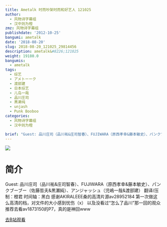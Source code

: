 ```yaml
---
title: Ametalk 时而吵架时而和好艺人 121025
author:
  - 风物诗字幕组
  - 汉中则为橙
zmz: 风物诗字幕组
publishdate: '2012-10-25'
bangumi: ametalk
date: '2018-08-20'
slug: 2018-08-20_121025_29814456
description: ametalk&#8226;121025
weight: 19180.0
bangumis:
  - ametalk
tags:
  - 综艺
  - アメトーーク
  - 渡部建
  - 日本综艺
  - 儿岛一哉
  - 品川庄司
  - 黑濑纯
  - unjash
  - Punk Booboo
categories:
  - 风物诗字幕组
  - 汉中则为橙

brief: "Guest: 品川庄司（品川祐&庄司智春）、FUJIWARA（原西孝幸&藤本敏史）、パンクブーブー（佐藤哲夫&黒瀬純）、アンジャッシュ（児嶋一哉&渡部建） 翻译/压制：橙君 时间轴：黑白 感谢AKIRALEEE桑的高清片源av28952184 第一次做这么高清的档，对文件的大小感到忧伤（x） 以及没看过“怎么了品川”那一回的观众推荐去看av1873150的P7，真的是神回www"
---
```

![](https://i.imgur.com/LPoV2tM.jpg)
# 简介  
Guest: 品川庄司（品川祐&庄司智春）、FUJIWARA（原西孝幸&藤本敏史）、パンクブーブー（佐藤哲夫&黒瀬純）、アンジャッシュ（児嶋一哉&渡部建）
翻译/压制：橙君 时间轴：黑白
感谢AKIRALEEE桑的高清片源av28952184 第一次做这么高清的档，对文件的大小感到忧伤（x）
以及没看过“怎么了品川”那一回的观众推荐去看av1873150的P7，真的是神回www  

[去B站观看](https://www.bilibili.com/video/av29814456/)
 
